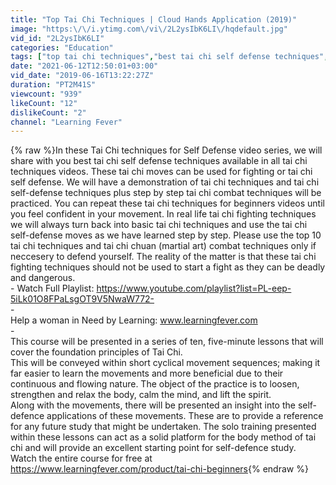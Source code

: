 ```yaml
---
title: "Top Tai Chi Techniques | Cloud Hands Application (2019)"
image: "https:\/\/i.ytimg.com\/vi\/2L2ysIbK6LI\/hqdefault.jpg"
vid_id: "2L2ysIbK6LI"
categories: "Education"
tags: ["top tai chi techniques","best tai chi self defense techniques","tai chi moves for fighting"]
date: "2021-06-12T12:50:01+03:00"
vid_date: "2019-06-16T13:22:27Z"
duration: "PT2M41S"
viewcount: "939"
likeCount: "12"
dislikeCount: "2"
channel: "Learning Fever"
---
```

{% raw %}In these Tai Chi techniques for Self Defense video series, we will share with you best tai chi self defense techniques available in all tai chi techniques videos. These tai chi moves can be used for fighting or tai chi self defense. We will have a demonstration of tai chi techniques and tai chi self-defense techniques plus step by step tai chi combat techniques will be practiced. You can repeat these tai chi techniques for beginners videos until you feel confident in your movement. In real life tai chi fighting techniques we will always turn back into basic tai chi techniques and use the tai chi self-defense moves as we have learned step by step. Please use the top 10 tai chi techniques and tai chi chuan (martial art) combat techniques only if neccesery to defend yourself. The reality of the matter is that these tai chi fighting techniques should not be used to start a fight as they can be deadly and dangerous.<br />- Watch Full Playlist: <a rel="nofollow" target="blank" href="https://www.youtube.com/playlist?list=PL-eep-5iLk01O8FPaLsgOT9V5NwaW772-">https://www.youtube.com/playlist?list=PL-eep-5iLk01O8FPaLsgOT9V5NwaW772-</a><br />-<br />Help a woman in Need by Learning: www.learningfever.com<br />-<br />This course will be presented in a series of ten, five-minute lessons that will cover the foundation principles of Tai Chi. <br /> This will be conveyed within short cyclical movement sequences; making it far easier to learn the movements and more beneficial due to their continuous and flowing nature. The object of the practice is to loosen, strengthen and relax the body, calm the mind, and lift the spirit.<br />Along with the movements, there will be presented an insight into the self-defence applications of these movements. These are to provide a reference for any future study that might be undertaken. The solo training presented within these lessons can act as a solid platform for the body method of tai chi and will provide an excellent starting point for self-defence study. <br />Watch the entire course for free at <a rel="nofollow" target="blank" href="https://www.learningfever.com/product/tai-chi-beginners">https://www.learningfever.com/product/tai-chi-beginners</a>{% endraw %}
